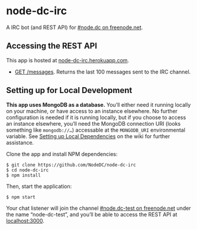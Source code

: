# node-dc-irc

A IRC bot (and REST API) for [#node.dc on freenode.net](http://webchat.freenode.net/?channels=node.dc).

## Accessing the REST API

This app is hosted at [node-dc-irc.herokuapp.com](http://node-dc-irc.herokuapp.com).

- [GET /messages](http://node-dc-irc.herokuapp.com/messages). Returns the last 100 messages sent to the IRC channel.

## Setting up for Local Development

**This app uses MongoDB as a database.** You’ll either need it running locally on your machine, or have access to an instance elsewhere. No further configuration is needed if it is running locally, but if you choose to access an instance elsewhere, you’ll need the MongoDB connection URI (looks something like `mongodb://…`) accessable at the `MONGODB_URI` environmental variable. See [Setting up Local Dependencies](https://github.com/NodeDC/node-dc-irc/wiki/Setting-up-Local-Dependencies) on the wiki for further assistance.

Clone the app and install NPM dependencies:

```
$ git clone https://github.com/NodeDC/node-dc-irc
$ cd node-dc-irc
$ npm install
```

Then, start the application:

```
$ npm start
```

Your chat listener will join the channel [#node.dc-test on freenode.net](http://webchat.freenode.net/?channels=node.dc-test) under the name “node-dc-test”, and you’ll be able to access the REST API at [localhost:3000](http://localhost:3000).
